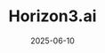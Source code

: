 ---  
layout: startup_page  
title: "Horizon3.ai"  
id: "horizon3.ai"  
permalink: "/horizon3aihorizon3.ai06102025/"  
website: "https://www.horizon3.ai/"  
funding_round: "Series D"  
funding_amount: "$100M"  
investors: "NEA, SignalFire, Craft Ventures, 9Yards Capital"  
about: "Horizon3.ai is the leader in autonomous security, offering NodeZero, a platform that continuously identifies and exploits real-world attack paths. The platform enables defenders to address critical vulnerabilities and prove their security posture. The company's AI-driven approach aims to revolutionize cybersecurity by enabling algorithms to counter automated threats."  
markets: "Cybersecurity, AI, Artificial Intelligence (AI), Machine Learning, Enterprise Software, Network Security"  
hq: "San Francisco, California, United States"  
founded_year: "2019"  
linkedin: "https://www.linkedin.com/company/horizon3ai"  
twitter: "https://twitter.com/horizon3ai"  
instagram: ""  
facebook: "https://www.facebook.com/Horizon3ai"  
crunchbase: "https://www.crunchbase.com/organization/horizon3-ai"  
pitchbook: "https://pitchbook.com/profiles/company/434699-92"  

date_display: "10-Jun-2025"  
date: "2025-06-10"

# SEO Optimization  
meta_title: "Horizon3.ai - Series D Funding ($100M)"  
meta_description: "Horizon3.ai, Horizon3.ai is the leader in autonomous security, offering NodeZero, a platform that continuously identifies and exploits real-world attack paths. The..."  
meta_keywords: "Horizon3.ai, Cybersecurity, AI, Artificial Intelligence (AI), Machine Learning, Enterprise Software, Network Security, Series D funding"  
canonical_url: "https://startup.projectstartups.com/horizon3aihorizon3.ai06102025/"  
---